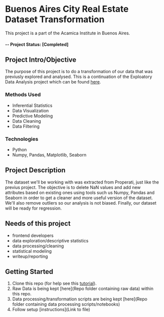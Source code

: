 # Buenos Aires City Real Estate Dataset Transformation
This project is a part of the Acamica Institute in Buenos Aires.

#### -- Project Status: [Completed]

## Project Intro/Objective
The purpose of this project is to do a transformation of our data that was previusly explored and analysed. This is a continuation of the Exploatory Data Analysis project which can be found [here](https://github.com/franalderete7/properati-exploration).

### Methods Used
* Inferential Statistics
* Data Visualization
* Predictive Modeling
* Data Cleaning
* Data Filtering

### Technologies
* Python
* Numpy, Pandas, Matplotlib, Seaborn

## Project Description
The dataset we'll be working with was extracted from Properati, just like the previus project. The objective is to delete NaN values and add new attributes based on existing ones using tools such us Numpy, Pandas and Seaborn in order to get a cleaner and more useful version of the dataset. We'll also remove outliers so our analysis is not biased. Finally, our dataset will be ready for regression.


## Needs of this project

- frontend developers
- data exploration/descriptive statistics
- data processing/cleaning
- statistical modeling
- writeup/reporting


## Getting Started

1. Clone this repo (for help see this [tutorial](https://help.github.com/articles/cloning-a-repository/)).
2. Raw Data is being kept [here](Repo folder containing raw data) within this repo.   
3. Data processing/transformation scripts are being kept [here](Repo folder containing data processing scripts/notebooks)
4. Follow setup [instructions](Link to file)
